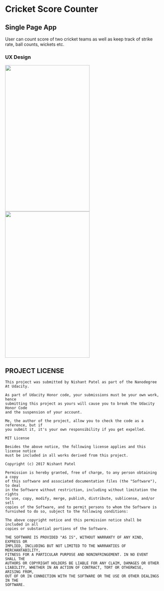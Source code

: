 # Cricket Score Counter

## Single Page App
User can count score of two cricket teams as well as keep track of strike rate, ball counts, wickets etc.

### UX Design
<img src="https://user-images.githubusercontent.com/32653955/31924049-a5201c44-b84c-11e7-909c-79a7bee409a1.png" width="275" height="475"> <img src="https://user-images.githubusercontent.com/32653955/31924067-b8537aea-b84c-11e7-8152-4c24c8547f64.png" width="275" height="475">

## PROJECT LICENSE
```
This project was submitted by Nishant Patel as part of the Nanodegree At Udacity.

As part of Udacity Honor code, your submissions must be your own work, hence
submitting this project as yours will cause you to break the Udacity Honor Code
and the suspension of your account.

Me, the author of the project, allow you to check the code as a reference, but if
you submit it, it's your own responsibility if you get expelled.

MIT License

Besides the above notice, the following license applies and this license notice
must be included in all works derived from this project.

Copyright (c) 2017 Nishant Patel

Permission is hereby granted, free of charge, to any person obtaining a copy
of this software and associated documentation files (the "Software"), to deal
in the Software without restriction, including without limitation the rights
to use, copy, modify, merge, publish, distribute, sublicense, and/or sell
copies of the Software, and to permit persons to whom the Software is
furnished to do so, subject to the following conditions:

The above copyright notice and this permission notice shall be included in all
copies or substantial portions of the Software.

THE SOFTWARE IS PROVIDED "AS IS", WITHOUT WARRANTY OF ANY KIND, EXPRESS OR
IMPLIED, INCLUDING BUT NOT LIMITED TO THE WARRANTIES OF MERCHANTABILITY,
FITNESS FOR A PARTICULAR PURPOSE AND NONINFRINGEMENT. IN NO EVENT SHALL THE
AUTHORS OR COPYRIGHT HOLDERS BE LIABLE FOR ANY CLAIM, DAMAGES OR OTHER
LIABILITY, WHETHER IN AN ACTION OF CONTRACT, TORT OR OTHERWISE, ARISING FROM,
OUT OF OR IN CONNECTION WITH THE SOFTWARE OR THE USE OR OTHER DEALINGS IN THE
SOFTWARE.
```
